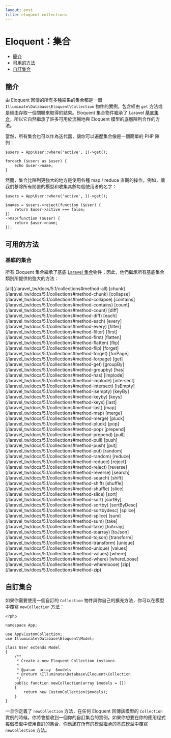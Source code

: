 ```yaml
---
layout: post
title: eloquent-collections
---
```

# Eloquent：集合

- [簡介](#introduction)
- [可用的方法](#available-methods)
- [自訂集合](#custom-collections)

<a name="introduction"></a>
## 簡介

由 Eloquent 回傳的所有多種結果的集合都是一個 `Illuminate\Database\Eloquent\Collection` 物件的實例，包含經由 `get` 方法或是經由存取一個關聯來取得的結果。Eloquent 集合物件繼承了 Laravel [基底集合](/laravel_tw/docs/5.1/collections)，所以它自然繼承了許多可用於流暢地與 Eloquent 模型的底層陣列合作的方法。

當然，所有集合也可以作為迭代器，讓你可以遍歷集合像是一個簡單的 PHP 陣列：

    $users = App\User::where('active', 1)->get();

    foreach ($users as $user) {
        echo $user->name;
    }

然而，集合比陣列更強大的地方是使用各種 map / reduce 直觀的操作。例如，讓我們移除所有閒置的模型和收集其餘每個使用者的名字：

    $users = App\User::where('active', 1)->get();

    $names = $users->reject(function ($user) {
        return $user->active === false;
    })
    ->map(function ($user) {
        return $user->name;
    });

<a name="available-methods"></a>
## 可用的方法

### 基底的集合

所有 Eloquent 集合繼承了基底 [Laravel 集合](/laravel_tw/docs/5.1/collections)物件；因此，他們繼承所有基底集合類別所提供的強大的方法：

<style>
    #collection-method-list > p {
        column-count: 3; -moz-column-count: 3; -webkit-column-count: 3;
        column-gap: 2em; -moz-column-gap: 2em; -webkit-column-gap: 2em;
    }

    #collection-method-list a {
        display: block;
    }
</style>

<div id="collection-method-list" markdown="1">
[all](/laravel_tw/docs/5.1/collections#method-all)
[chunk](/laravel_tw/docs/5.1/collections#method-chunk)
[collapse](/laravel_tw/docs/5.1/collections#method-collapse)
[contains](/laravel_tw/docs/5.1/collections#method-contains)
[count](/laravel_tw/docs/5.1/collections#method-count)
[diff](/laravel_tw/docs/5.1/collections#method-diff)
[each](/laravel_tw/docs/5.1/collections#method-each)
[every](/laravel_tw/docs/5.1/collections#method-every)
[filter](/laravel_tw/docs/5.1/collections#method-filter)
[first](/laravel_tw/docs/5.1/collections#method-first)
[flatten](/laravel_tw/docs/5.1/collections#method-flatten)
[flip](/laravel_tw/docs/5.1/collections#method-flip)
[forget](/laravel_tw/docs/5.1/collections#method-forget)
[forPage](/laravel_tw/docs/5.1/collections#method-forpage)
[get](/laravel_tw/docs/5.1/collections#method-get)
[groupBy](/laravel_tw/docs/5.1/collections#method-groupby)
[has](/laravel_tw/docs/5.1/collections#method-has)
[implode](/laravel_tw/docs/5.1/collections#method-implode)
[intersect](/laravel_tw/docs/5.1/collections#method-intersect)
[isEmpty](/laravel_tw/docs/5.1/collections#method-isempty)
[keyBy](/laravel_tw/docs/5.1/collections#method-keyby)
[keys](/laravel_tw/docs/5.1/collections#method-keys)
[last](/laravel_tw/docs/5.1/collections#method-last)
[map](/laravel_tw/docs/5.1/collections#method-map)
[merge](/laravel_tw/docs/5.1/collections#method-merge)
[pluck](/laravel_tw/docs/5.1/collections#method-pluck)
[pop](/laravel_tw/docs/5.1/collections#method-pop)
[prepend](/laravel_tw/docs/5.1/collections#method-prepend)
[pull](/laravel_tw/docs/5.1/collections#method-pull)
[push](/laravel_tw/docs/5.1/collections#method-push)
[put](/laravel_tw/docs/5.1/collections#method-put)
[random](/laravel_tw/docs/5.1/collections#method-random)
[reduce](/laravel_tw/docs/5.1/collections#method-reduce)
[reject](/laravel_tw/docs/5.1/collections#method-reject)
[reverse](/laravel_tw/docs/5.1/collections#method-reverse)
[search](/laravel_tw/docs/5.1/collections#method-search)
[shift](/laravel_tw/docs/5.1/collections#method-shift)
[shuffle](/laravel_tw/docs/5.1/collections#method-shuffle)
[slice](/laravel_tw/docs/5.1/collections#method-slice)
[sort](/laravel_tw/docs/5.1/collections#method-sort)
[sortBy](/laravel_tw/docs/5.1/collections#method-sortby)
[sortByDesc](/laravel_tw/docs/5.1/collections#method-sortbydesc)
[splice](/laravel_tw/docs/5.1/collections#method-splice)
[sum](/laravel_tw/docs/5.1/collections#method-sum)
[take](/laravel_tw/docs/5.1/collections#method-take)
[toArray](/laravel_tw/docs/5.1/collections#method-toarray)
[toJson](/laravel_tw/docs/5.1/collections#method-tojson)
[transform](/laravel_tw/docs/5.1/collections#method-transform)
[unique](/laravel_tw/docs/5.1/collections#method-unique)
[values](/laravel_tw/docs/5.1/collections#method-values)
[where](/laravel_tw/docs/5.1/collections#method-where)
[whereLoose](/laravel_tw/docs/5.1/collections#method-whereloose)
[zip](/laravel_tw/docs/5.1/collections#method-zip)
</div>

<a name="custom-collections"></a>
## 自訂集合

如果你需要使用一個自訂的 `Collection` 物件與你自己的擴充方法，你可以在模型中覆寫 `newCollection` 方法：

    <?php

    namespace App;

    use App\CustomCollection;
    use Illuminate\Database\Eloquent\Model;

    class User extends Model
    {
        /**
         * Create a new Eloquent Collection instance.
         *
         * @param  array  $models
         * @return \Illuminate\Database\Eloquent\Collection
         */
        public function newCollection(array $models = [])
        {
            return new CustomCollection($models);
        }
    }

一旦你定義了 `newCollection` 方法，在任何 Eloquent 回傳該模型的 `Collection` 實例的時候，你將會接收到一個你的自訂集合的實例。如果你想要在你的應用程式每個模型中使用自訂的集合，你應該在所有的模型繼承的基底模型中覆寫 `newCollection` 方法。
